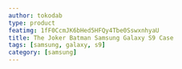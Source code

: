 ```yaml
---
author: tokodab
type: product
featimg: 1fF0CcmJK6bHed5HFQy4Tbe0SswxnhyaU
title: The Joker Batman Samsung Galaxy S9 Case
tags: [samsung, galaxy, s9]
category: [samsung]
---
```

